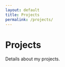 ```yaml
---
layout: default
title: Projects
permalink: /projects/
---
```


# Projects

Details about my projects.

